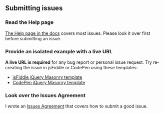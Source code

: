 ## Submitting issues

### Read the Help page

[The Help page in the docs](http://masonry.desandro.com/docs/help.html) covers most issues. Please look it over first before submitting an issue.

### Provide an isolated example with a live URL

**A live URL is required** for any bug report or personal issue request. Try re-creating the issue in jsFiddle or CodePen using these templates:

+ [jsFiddle jQuery Masonry template](http://jsfiddle.net/desandro/7ZVb7/)
+ [CodePen jQuery Masonry template](http://codepen.io/desandro/pen/BLzoK)

### Look over the Issues Agreement

I wrote an [Issues Agreement](https://github.com/desandro/issues-agreement/#readme) that covers how to submit a good issue.

